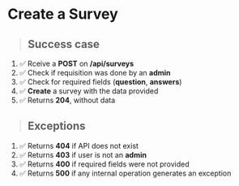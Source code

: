 # Create a Survey

> ## Success case

1. ✅ Rceive a **POST** on **/api/surveys**
2. ✅ Check if requisition was done by an **admin**
3. ✅ Check for required fields (**question**, **answers**)
4. ✅ **Create** a survey with the data provided
5. ✅ Returns **204**, without data

> ## Exceptions

1. ✅ Returns **404** if API does not exist
2. ✅ Returns **403** if user is not an **admin**
3. ✅ Returns **400** if required fields were not provided
4. ✅ Returns **500** if any internal operation generates an exception